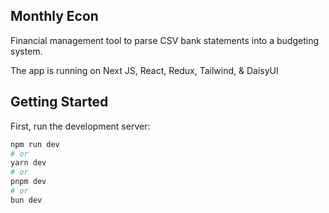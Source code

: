 ## Monthly Econ

Financial management tool to parse CSV bank statements into a budgeting system.

The app is running on Next JS, React, Redux, Tailwind, & DaisyUI

## Getting Started

First, run the development server:

```bash
npm run dev
# or
yarn dev
# or
pnpm dev
# or
bun dev
```
